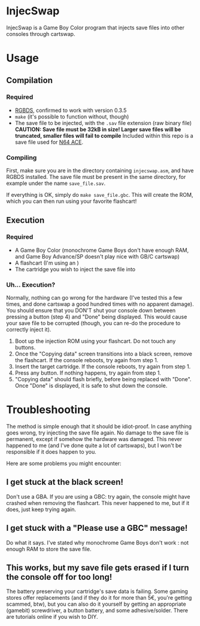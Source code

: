 
# InjecSwap

InjecSwap is a Game Boy Color program that injects save files into other consoles through cartswap.


# Usage

## Compilation

### Required

* [RGBDS](https://github.com/rednex/rgbds), confirmed to work with version 0.3.5
* `make` (it's possible to function without, though)
* The save file to be injected, with the `.sav` file extension (raw binary file) **CAUTION: Save file must be 32kB in size! Larger save files will be truncated, smaller files will fail to compile**
Included within this repo is a save file used for [N64 ACE](https://github.com/MrCheeze/pokestadium-ace).

### Compiling

First, make sure you are in the directory containing `injecswap.asm`, and have RGBDS installed. The save file must be present in the same directory, for example under the name `save_file.sav`.

If everything is OK, simply do `make save_file.gbc`. This will create the ROM, which you can then run using your favorite flashcart!


## Execution

### Required

* A Game Boy Color (monochrome Game Boys don't have enough RAM, and Game Boy Advance/SP doesn't play nice with GB/C cartswap)
* A flashcart (I'm using an )
* The cartridge you wish to inject the save file into

### Uh... Execution?

Normally, nothing can go wrong for the hardware (I've tested this a few times, and done cartswap a good hundred times with no apparent damage). You should ensure that you DON'T shut your console down between pressing a button (step 4) and "Done" being displayed. This would cause your save file to be corrupted (though, you can re-do the procedure to correctly inject it).

1. Boot up the injection ROM using your flashcart. Do not touch any buttons.
2. Once the "Copying data" screen transitions into a black screen, remove the flashcart. If the console reboots, try again from step 1.
3. Insert the target cartridge. If the console reboots, try again from step 1.
4. Press any button. If nothing happens, try again from step 1.
5. "Copying data" should flash briefly, before being replaced with "Done". Once "Done" is displayed, it is safe to shut down the console.



# Troubleshooting

The method is simple enough that it should be idiot-proof. In case anything goes wrong, try injecting the save file again. No damage to the save file is permanent, except if somehow the hardware was damaged. This never happened to me (and I've done quite a lot of cartswaps), but I won't be responsible if it does happen to you.

Here are some problems you might encounter:


## I get stuck at the black screen!

Don't use a GBA. If you are using a GBC: try again, the console might have crashed when removing the flashcart. This never happened to me, but if it does, just keep trying again.


## I get stuck with a "Please use a GBC" message!

Do what it says. I've stated why monochrome Game Boys don't work : not enough RAM to store the save file.


## This works, but my save file gets erased if I turn the console off for too long!

The battery preserving your cartridge's save data is failing. Some gaming stores offer replacements (and if they do it for more than 5€, you're getting scammed, btw), but you can also do it yourself by getting an appropriate (gamebit) screwdriver, a button battery, and some adhesive/solder. There are tutorials online if you wish to DIY.
